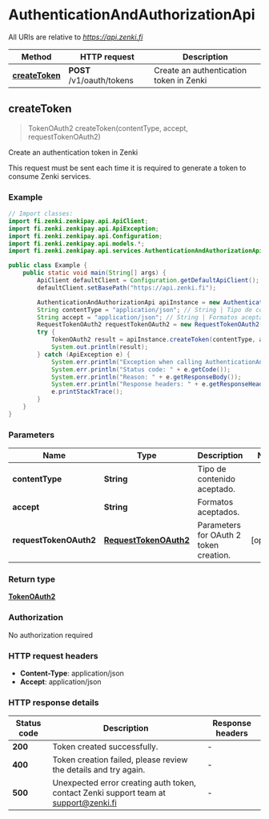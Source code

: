 # AuthenticationAndAuthorizationApi

All URIs are relative to *https://api.zenki.fi*

| Method | HTTP request | Description |
|------------- | ------------- | -------------|
| [**createToken**](AuthenticationAndAuthorizationApi.md#createToken) | **POST** /v1/oauth/tokens | Create an authentication token in Zenki |



## createToken

> TokenOAuth2 createToken(contentType, accept, requestTokenOAuth2)

Create an authentication token in Zenki

This request must be sent each time it is required to generate a token to consume Zenki services.

### Example

```java
// Import classes:
import fi.zenki.zenkipay.api.ApiClient;
import fi.zenki.zenkipay.api.ApiException;
import fi.zenki.zenkipay.api.Configuration;
import fi.zenki.zenkipay.api.models.*;
import fi.zenki.zenkipay.api.services.AuthenticationAndAuthorizationApi;

public class Example {
    public static void main(String[] args) {
        ApiClient defaultClient = Configuration.getDefaultApiClient();
        defaultClient.setBasePath("https://api.zenki.fi");

        AuthenticationAndAuthorizationApi apiInstance = new AuthenticationAndAuthorizationApi(defaultClient);
        String contentType = "application/json"; // String | Tipo de contenido aceptado.
        String accept = "application/json"; // String | Formatos aceptados.
        RequestTokenOAuth2 requestTokenOAuth2 = new RequestTokenOAuth2(); // RequestTokenOAuth2 | Parameters for OAuth 2 token creation.
        try {
            TokenOAuth2 result = apiInstance.createToken(contentType, accept, requestTokenOAuth2);
            System.out.println(result);
        } catch (ApiException e) {
            System.err.println("Exception when calling AuthenticationAndAuthorizationApi#createToken");
            System.err.println("Status code: " + e.getCode());
            System.err.println("Reason: " + e.getResponseBody());
            System.err.println("Response headers: " + e.getResponseHeaders());
            e.printStackTrace();
        }
    }
}
```

### Parameters


| Name | Type | Description  | Notes |
|------------- | ------------- | ------------- | -------------|
| **contentType** | **String**| Tipo de contenido aceptado. | |
| **accept** | **String**| Formatos aceptados. | |
| **requestTokenOAuth2** | [**RequestTokenOAuth2**](RequestTokenOAuth2.md)| Parameters for OAuth 2 token creation. | [optional] |

### Return type

[**TokenOAuth2**](TokenOAuth2.md)

### Authorization

No authorization required

### HTTP request headers

- **Content-Type**: application/json
- **Accept**: application/json


### HTTP response details
| Status code | Description | Response headers |
|-------------|-------------|------------------|
| **200** | Token created successfully. |  -  |
| **400** | Token creation failed, please review the details and try again. |  -  |
| **500** | Unexpected error creating auth token, contact Zenki support team at support@zenki.fi |  -  |

